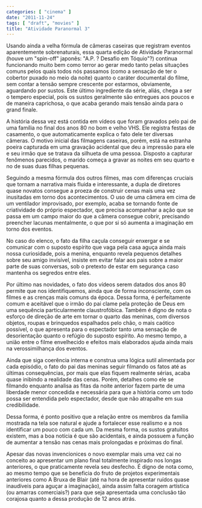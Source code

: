 ```yaml
---
categories: [ "cinema" ]
date: "2011-11-24"
tags: [ "draft", "movies" ]
title: "Atividade Paranormal 3"
---
```

Usando ainda a velha fórmula de câmeras caseiras que registram eventos
aparentemente sobrenaturais, essa quarta edição de Atividade Paranormal
(houve um "spin-off" japonês: "A.P. ? Desafio em Tóquio"?) continua
funcionando muito bem como terror ao gerar medo tanto pelas situações
comuns pelos quais todos nós passamos (como a sensação de ter
o cobertor puxado no meio da noite) quanto o caráter documental do
filme, sem contar a tensão sempre crescente por estarmos, obviamente,
aguardando por sustos. Este último ingrediente da série, aliás, chega
a ser o tempero especial, pois os sustos geralmente são entregues aos
poucos e de maneira caprichosa, o que acaba gerando mais tensão ainda
para o grand finale.

A história dessa vez está contida em vídeos que foram gravados
pelo pai de uma família no final dos anos 80 no bom e velho VHS. Ele
registra festas de casamento, o que automaticamente explica o fato dele
ter diversas câmeras. O motivo inicial das filmagens caseiras, porém,
está na estranha poeira capturada em uma gravação acidental que deu
a impressão para ele e seu irmão que se tratava da silhueta de uma
pessoa. Disposto a capturar fenômenos parecidos, o marido começa a
gravar as noites em seu quarto e no de suas duas filhas pequenas.

Seguindo a mesma fórmula dos outros filmes, mas com diferenças
cruciais que tornam a narrativa mais fluida e interessante, a dupla
de diretores quase novatos consegue a proeza de construir cenas mais
uma vez inusitadas em torno dos acontecimentos. O uso de uma câmera
em cima de um ventilador improvisado, por exemplo, acaba se tornando
fonte de criatividade do próprio espectador, que precisa acompanhar a
ação que se passa em um campo maior do que a câmera consegue cobrir,
precisando preencher lacunas mentalmente, o que por si só aumenta a
imaginação em torno dos eventos.

No caso do elenco, o fato da filha caçula conseguir enxergar e se
comunicar com o suposto espírito que vaga pela casa aguça ainda mais
nossa curiosidade, pois a menina, enquanto revela pequenos detalhes
sobre seu amigo invisível, insiste em evitar falar aos pais sobre a
maior parte de suas conversas, sob o pretexto de estar em segurança
caso mantenha os segredos entre eles.

Por último nas novidades, o fato dos vídeos serem datados dos anos 80
permite que nos identifiquemos, ainda que de forma inconsciente, com os
filmes e as crenças mais comuns da época. Dessa forma, é perfeitamente
comum e aceitável que o irmão do pai clame pela proteção de Deus
em uma sequência particularmente claustrofóbica. Também é digno de
nota o esforço de direção de arte em tornar o quarto das meninas,
com diversos objetos, roupas e brinquedos espalhados pelo chão, o mais
caótico possível, o que apresenta para o espectador tanto uma sensação
de desorientação quanto o refúgio do suposto espírito. Ao mesmo tempo,
a união entre o filme envelhecido e efeitos mais elaborados ajuda ainda
mais na verossimilhança dos eventos.

Ainda que siga coerência interna e construa uma lógica sutil alimentada
por cada episódio, o fato do pai das meninas seguir filmando os fatos
até as últimas consequências, por mais que elas fiquem realmente
sérias, acaba quase inibindo a realidade das cenas. Porém, detalhes
como ele se filmando enquanto analisa as fitas da noite anterior fazem
parte de uma liberdade menor concedida e necessária para que a história
como um todo possa ser entendida pelo espectador, desde que não atrapalhe
em sua credibilidade.

Dessa forma, é ponto positivo que a relação entre os membros da
família mostrada na tela soe natural e ajude a fortalecer esse realismo
e a nos identificar um pouco com cada um. Da mesma forma, os sustos
gratuitos existem, mas a boa notícia é que são acidentais, e ainda
possuem a função de aumentar a tensão nas cenas mais prolongadas e
próximas do final.

Apesar das novas invencionices o novo exemplar mais uma vez cai no
conceito ao apresentar um plano final totalmente inspirado nos longas
anteriores, o que praticamente revela seu desfecho. É digno de nota
como, ao mesmo tempo que se beneficia do fruto de projetos experimentais
anteriores como A Bruxa de Blair (até na hora de apresentar ruídos
quase inaudíveis para aguçar a imaginação), ainda assim falta
coragem artística (ou amarras comerciais?) para que seja apresentada
uma conclusão tão corajosa quanto a dessa produção de 12 anos atrás.

